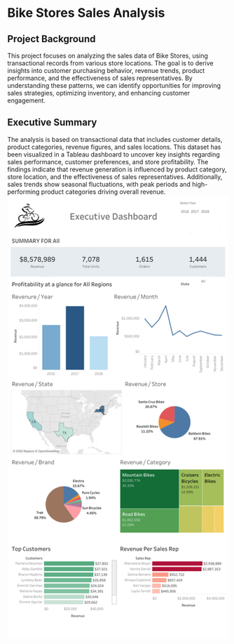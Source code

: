# Bike Stores Sales Analysis
## Project Background
This project focuses on analyzing the sales data of Bike Stores, using transactional records from various store locations. The goal is to derive insights into customer purchasing behavior, revenue trends, product performance, and the effectiveness of sales representatives. By understanding these patterns, we can identify opportunities for improving sales strategies, optimizing inventory, and enhancing customer engagement.
## Executive Summary
The analysis is based on transactional data that includes customer details, product categories, revenue figures, and sales locations. This dataset has been visualized in a Tableau dashboard to uncover key insights regarding sales performance, customer preferences, and store profitability. The findings indicate that revenue generation is influenced by product category, store location, and the effectiveness of sales representatives. Additionally, sales trends show seasonal fluctuations, with peak periods and high-performing product categories driving overall revenue.
![plot](https://github.com/Debraj-Bora/Bike-Store-Sales-Analysis/blob/main/Dashboard.png)
